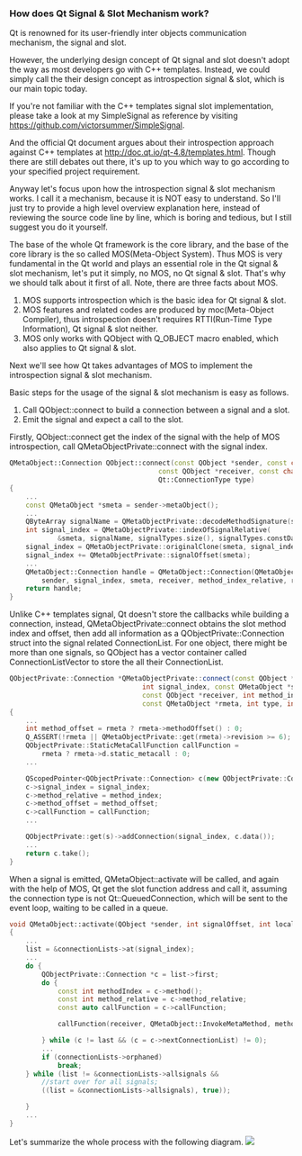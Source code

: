 ### How does Qt Signal & Slot Mechanism work?

Qt is renowned for its user-friendly inter objects communication mechanism, the signal and slot.

However, the underlying design concept of Qt signal and slot doesn't adopt the way as most developers go with C++ templates. Instead, we could simply call the their design concept as introspection signal & slot, which is our main topic today.

If you're not familiar with the C++ templates signal slot implementation, please take a look at my SimpleSignal as reference by visiting https://github.com/victorsummer/SimpleSignal.

And the official Qt document argues about their introspection approach against C++ templates at http://doc.qt.io/qt-4.8/templates.html. Though there are still debates out there, it's up to you which way to go according to your specified project requirement.

Anyway let's focus upon how the introspection signal & slot mechanism works. I call it a mechanism, because it is NOT easy to understand. So I'll just try to provide a high level overview explanation here, instead of reviewing the source code line by line, which is boring and tedious, but I still suggest you do it yourself.

The base of the whole Qt framework is the core library, and the base of the core library is the so called MOS(Meta-Object System). Thus MOS is very fundamental in the Qt world and plays an essential role in the Qt signal & slot mechanism, let's put it simply, no MOS, no Qt signal & slot. That's why we should talk about it first of all. Note, there are three facts about MOS.

1. MOS supports introspection which is the basic idea for Qt signal & slot.
2. MOS features and related codes are produced by moc(Meta-Object Compiler), thus introspection doesn't requires RTTI(Run-Time Type Information), Qt signal & slot neither.
3. MOS only works with QObject with Q_OBJECT macro enabled, which also applies to Qt signal & slot.

Next we'll see how Qt takes advantages of MOS to implement the introspection signal & slot mechanism.

Basic steps for the usage of the signal & slot mechanism is easy as follows.

1. Call QObject::connect to build a connection between a signal and a slot.
2. Emit the signal and expect a call to the slot.

Firstly, QObject::connect get the index of the signal with the help of MOS introspection, call QMetaObjectPrivate::connect with the signal index.

```c++
QMetaObject::Connection QObject::connect(const QObject *sender, const char *signal,
                                     const QObject *receiver, const char *method,
                                     Qt::ConnectionType type)
{
    ...
    const QMetaObject *smeta = sender->metaObject();
    ...
    QByteArray signalName = QMetaObjectPrivate::decodeMethodSignature(signal, signalTypes);
    int signal_index = QMetaObjectPrivate::indexOfSignalRelative(
            &smeta, signalName, signalTypes.size(), signalTypes.constData());
    signal_index = QMetaObjectPrivate::originalClone(smeta, signal_index);
    signal_index += QMetaObjectPrivate::signalOffset(smeta);
    ...
    QMetaObject::Connection handle = QMetaObject::Connection(QMetaObjectPrivate::connect(
        sender, signal_index, smeta, receiver, method_index_relative, rmeta ,type, types));
    return handle;
}
```
Unlike C++ templates signal, Qt doesn't store the callbacks while building a connection, instead, QMetaObjectPrivate::connect obtains the slot method index and offset, then add all information as a QObjectPrivate::Connection struct into the signal related ConnectionList. For one object, there might be more than one signals, so QObject has a vector container called ConnectionListVector to store the all their ConnectionList.

```c++
QObjectPrivate::Connection *QMetaObjectPrivate::connect(const QObject *sender,
                                 int signal_index, const QMetaObject *smeta,
                                 const QObject *receiver, int method_index,
                                 const QMetaObject *rmeta, int type, int *types)
{
    ...
    int method_offset = rmeta ? rmeta->methodOffset() : 0;
    Q_ASSERT(!rmeta || QMetaObjectPrivate::get(rmeta)->revision >= 6);
    QObjectPrivate::StaticMetaCallFunction callFunction =
        rmeta ? rmeta->d.static_metacall : 0;
    ...

    QScopedPointer<QObjectPrivate::Connection> c(new QObjectPrivate::Connection);
    c->signal_index = signal_index;
    c->method_relative = method_index;
    c->method_offset = method_offset;
    c->callFunction = callFunction;
    ...

    QObjectPrivate::get(s)->addConnection(signal_index, c.data());
    ...
    return c.take();
}
```
When a signal is emitted, QMetaObject::activate will be called, and again with the help of MOS, Qt get the slot function address and call it, assuming the connection type is not Qt::QueuedConnection, which will be sent to the event loop, waiting to be called in a queue.
```c++
void QMetaObject::activate(QObject *sender, int signalOffset, int local_signal_index, void **argv)
{
    ...
    list = &connectionLists->at(signal_index);
    ...
    do {
        QObjectPrivate::Connection *c = list->first;
        do {
            const int methodIndex = c->method();
            const int method_relative = c->method_relative;
            const auto callFunction = c->callFunction;

            callFunction(receiver, QMetaObject::InvokeMetaMethod, method_relative, argv ? argv : empty_argv);

        } while (c != last && (c = c->nextConnectionList) != 0);
        ...
        if (connectionLists->orphaned)
            break;
    } while (list != &connectionLists->allsignals &&
        //start over for all signals;
        ((list = &connectionLists->allsignals), true));

    }
    ...
}
```

Let's summarize the whole process with the following diagram.
![](../../public/blog/posts/How-Qt-Signal-Slot-Mechanism-Works/Qt_Signal_Slot.png)
